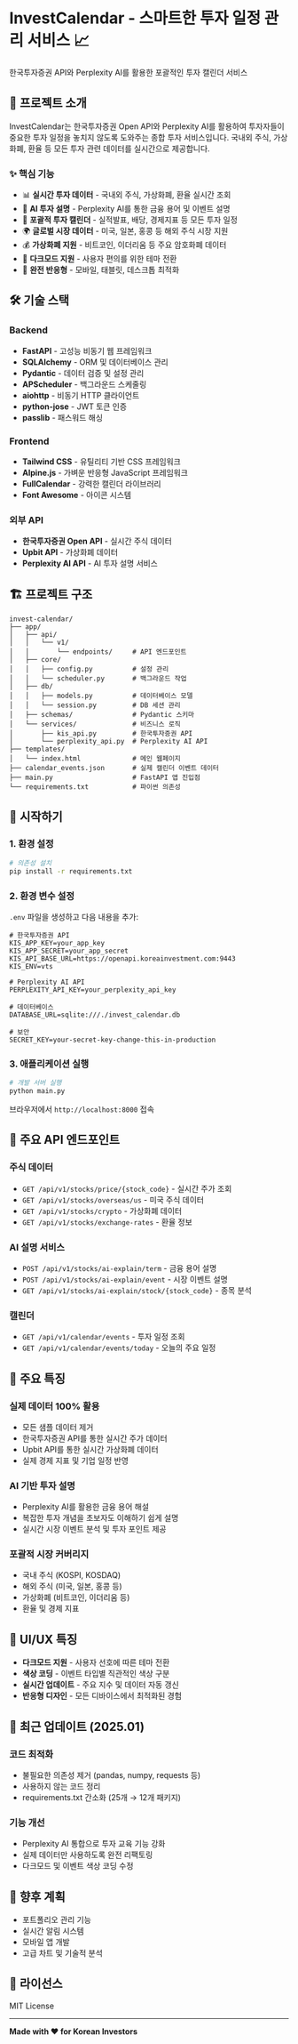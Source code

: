 # InvestCalendar - 스마트한 투자 일정 관리 서비스 📈

한국투자증권 API와 Perplexity AI를 활용한 포괄적인 투자 캘린더 서비스

## 🚀 프로젝트 소개

InvestCalendar는 한국투자증권 Open API와 Perplexity AI를 활용하여 투자자들이 중요한 투자 일정을 놓치지 않도록 도와주는 종합 투자 서비스입니다. 국내외 주식, 가상화폐, 환율 등 모든 투자 관련 데이터를 실시간으로 제공합니다.

### ✨ 핵심 기능

- 📊 **실시간 투자 데이터** - 국내외 주식, 가상화폐, 환율 실시간 조회
- 🎯 **AI 투자 설명** - Perplexity AI를 통한 금융 용어 및 이벤트 설명
- 📅 **포괄적 투자 캘린더** - 실적발표, 배당, 경제지표 등 모든 투자 일정
- 🌍 **글로벌 시장 데이터** - 미국, 일본, 홍콩 등 해외 주식 시장 지원
- 💰 **가상화폐 지원** - 비트코인, 이더리움 등 주요 암호화폐 데이터
- 🎨 **다크모드 지원** - 사용자 편의를 위한 테마 전환
- 📱 **완전 반응형** - 모바일, 태블릿, 데스크톱 최적화

## 🛠 기술 스택

### Backend

- **FastAPI** - 고성능 비동기 웹 프레임워크
- **SQLAlchemy** - ORM 및 데이터베이스 관리
- **Pydantic** - 데이터 검증 및 설정 관리
- **APScheduler** - 백그라운드 스케줄링
- **aiohttp** - 비동기 HTTP 클라이언트
- **python-jose** - JWT 토큰 인증
- **passlib** - 패스워드 해싱

### Frontend

- **Tailwind CSS** - 유틸리티 기반 CSS 프레임워크
- **Alpine.js** - 가벼운 반응형 JavaScript 프레임워크
- **FullCalendar** - 강력한 캘린더 라이브러리
- **Font Awesome** - 아이콘 시스템

### 외부 API

- **한국투자증권 Open API** - 실시간 주식 데이터
- **Upbit API** - 가상화폐 데이터
- **Perplexity AI API** - AI 투자 설명 서비스

## 🏗 프로젝트 구조

```
invest-calendar/
├── app/
│   ├── api/
│   │   └── v1/
│   │       └── endpoints/     # API 엔드포인트
│   ├── core/
│   │   ├── config.py          # 설정 관리
│   │   └── scheduler.py       # 백그라운드 작업
│   ├── db/
│   │   ├── models.py          # 데이터베이스 모델
│   │   └── session.py         # DB 세션 관리
│   ├── schemas/               # Pydantic 스키마
│   └── services/              # 비즈니스 로직
│       ├── kis_api.py         # 한국투자증권 API
│       └── perplexity_api.py  # Perplexity AI API
├── templates/
│   └── index.html             # 메인 웹페이지
├── calendar_events.json       # 실제 캘린더 이벤트 데이터
├── main.py                    # FastAPI 앱 진입점
└── requirements.txt           # 파이썬 의존성
```

## 🚀 시작하기

### 1. 환경 설정

```bash
# 의존성 설치
pip install -r requirements.txt
```

### 2. 환경 변수 설정

`.env` 파일을 생성하고 다음 내용을 추가:

```env
# 한국투자증권 API
KIS_APP_KEY=your_app_key
KIS_APP_SECRET=your_app_secret
KIS_API_BASE_URL=https://openapi.koreainvestment.com:9443
KIS_ENV=vts

# Perplexity AI API
PERPLEXITY_API_KEY=your_perplexity_api_key

# 데이터베이스
DATABASE_URL=sqlite:///./invest_calendar.db

# 보안
SECRET_KEY=your-secret-key-change-this-in-production
```

### 3. 애플리케이션 실행

```bash
# 개발 서버 실행
python main.py
```

브라우저에서 `http://localhost:8000` 접속

## 📡 주요 API 엔드포인트

### 주식 데이터
- `GET /api/v1/stocks/price/{stock_code}` - 실시간 주가 조회
- `GET /api/v1/stocks/overseas/us` - 미국 주식 데이터
- `GET /api/v1/stocks/crypto` - 가상화폐 데이터
- `GET /api/v1/stocks/exchange-rates` - 환율 정보

### AI 설명 서비스
- `POST /api/v1/stocks/ai-explain/term` - 금융 용어 설명
- `POST /api/v1/stocks/ai-explain/event` - 시장 이벤트 설명
- `GET /api/v1/stocks/ai-explain/stock/{stock_code}` - 종목 분석

### 캘린더
- `GET /api/v1/calendar/events` - 투자 일정 조회
- `GET /api/v1/calendar/events/today` - 오늘의 주요 일정

## 🎯 주요 특징

### 실제 데이터 100% 활용
- 모든 샘플 데이터 제거
- 한국투자증권 API를 통한 실시간 주가 데이터
- Upbit API를 통한 실시간 가상화폐 데이터
- 실제 경제 지표 및 기업 일정 반영

### AI 기반 투자 설명
- Perplexity AI를 활용한 금융 용어 해설
- 복잡한 투자 개념을 초보자도 이해하기 쉽게 설명
- 실시간 시장 이벤트 분석 및 투자 포인트 제공

### 포괄적 시장 커버리지
- 국내 주식 (KOSPI, KOSDAQ)
- 해외 주식 (미국, 일본, 홍콩 등)
- 가상화폐 (비트코인, 이더리움 등)
- 환율 및 경제 지표

## 📱 UI/UX 특징

- **다크모드 지원** - 사용자 선호에 따른 테마 전환
- **색상 코딩** - 이벤트 타입별 직관적인 색상 구분
- **실시간 업데이트** - 주요 지수 및 데이터 자동 갱신
- **반응형 디자인** - 모든 디바이스에서 최적화된 경험

## 🔧 최근 업데이트 (2025.01)

### 코드 최적화
- 불필요한 의존성 제거 (pandas, numpy, requests 등)
- 사용하지 않는 코드 정리
- requirements.txt 간소화 (25개 → 12개 패키지)

### 기능 개선
- Perplexity AI 통합으로 투자 교육 기능 강화
- 실제 데이터만 사용하도록 완전 리팩토링
- 다크모드 및 이벤트 색상 코딩 수정

## 🚧 향후 계획

- 포트폴리오 관리 기능
- 실시간 알림 시스템
- 모바일 앱 개발
- 고급 차트 및 기술적 분석

## 📄 라이선스

MIT License

---

**Made with ❤️ for Korean Investors**